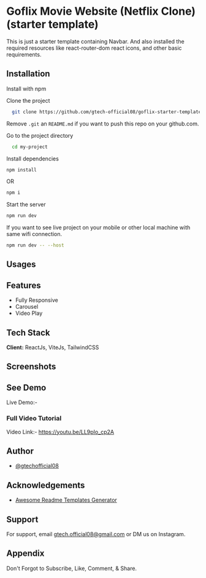 
# Goflix Movie Website (Netflix Clone) (starter template)

This is just a starter template containing Navbar. And also installed the required resources like react-router-dom react icons, and other basic requirements.



## Installation

Install with npm

Clone the project

```bash
  git clone https://github.com/gtech-official08/goflix-starter-template.git
```

Remove `.git` an `README.md` if you want to push this repo on your github.com.

Go to the project directory

``` bash
  cd my-project
```

Install dependencies

``` bash
npm install
```
OR 

```bash
npm i
```

Start the server

``` bash
npm run dev
```

If you want to see live project on your mobile or other local machine with same wifi connection.

```bash
npm run dev -- --host
```


## Usages



## Features

- Fully Responsive
- Carousel
- Video Play


## Tech Stack

**Client:** ReactJs, ViteJs, TailwindCSS


## Screenshots





## See Demo

Live Demo:- 


### Full Video Tutorial
Video Link:- https://youtu.be/LL9pIo_cp2A


## Author

- [@gtechofficial08](https://github.com/gtech-official08)


## Acknowledgements

 - [Awesome Readme Templates Generator](https://readme.so/)


## Support

For support, email gtech.official08@gmail.com or DM us on Instagram.


## Appendix

Don't Forgot to Subscribe, Like, Comment, & Share.




